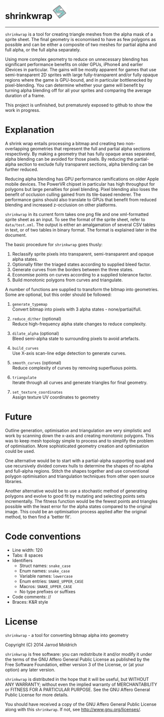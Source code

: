 # shrinkwrap![shrinkwrap logo](shrinkwraplogo.png "shrinkwrap")
***                                                                                         

`shrinkwrap` is a tool for creating triangle meshes from the alpha mask of a sprite sheet.  The final geometry is economised to have as few polygons as possible and can be either a composite of two meshes for partial alpha and full alpha, or the full alpha separately.

Using more complex geometry to reduce on unnecessary blending has significant performance benefits on older GPUs, iPhone4 and earlier iDevices in particular.  The gains will be mostly apparent for games that use semi-transparent 2D sprites with large fully-transparent and/or fully opaque regions where the game is GPU-bound, and in particular bottlenecked by pixel-blending.  You can determine whether your game will benefit by turning alpha blending off for all your sprites and comparing the average duration of a frame.

This project is unfinished, but prematurely exposed to github to show the work in progress.

# Explanation

A shrink wrap entails processing a bitmap and creating two non-overlapping geometries that represent the full and partial alpha sections respectively. By making a geometry that has fully opaque areas separated, alpha blending can be avoided for those pixels.  By reducing the partial-alpha section to exclude fully transparent sections, alpha blending can be further reduced.

Reducing alpha blending has GPU performance ramifications on older Apple mobile devices.  The PowerVR chipset in particular has high throughput for polygons but large penalties for pixel blending.  Pixel blending also loses the benefit of occlusion culling gained from its tile-based renderer.  The performance gains should also translate to GPUs that benefit from reduced blending and increased z-occlusion on other platforms.

`shrinkwrap` in its current form takes one png file and one xml-formatted sprite sheet as an input.  To see the format of the sprite sheet, refer to `data/test.xml`.  The output is either an amalgamation of several CSV tables in text, or of two tables in binary format.  The format is explained later in the document.
                                                                          
The basic procedure for `shrinkwrap` goes thusly:
   
1. Reclassify sprite pixels into transparent, semi-transparent and opaque alpha states.
2. Optionally filter the triaged states according to supplied bleed factor.
3. Generate curves from the borders between the three states.
4. Economise points on curves according to a supplied tolerance factor.
5. Build monotonic polygons from curves and triangulate.

A number of functions are supplied to transform the bitmap into geometries.  Some are optional, but this order should be followed:

1. `generate_typemap`  
Convert bitmap into pixels with 3 alpha states - none/partial/full.  

2. `reduce_dither` (optional)  
Reduce high-frequency alpha state changes to reduce complexity.  

3. `dilate_alpha` (optional)  
Bleed semi-alpha state to surrounding pixels to avoid artefacts.  
              
4. `build_curves`  
Use X-axis scan-line edge detection to generate curves.  

5. `smooth_curves` (optional)  
Reduce complexity of curves by removing superfluous points.  

6. `triangulate`  
Iterate through all curves and generate triangles for final geometry.  

7. `set_texture_coordinates`  
Assign texture UV coordinates to geometry

# Future
                                              
Outline generation, optimisation and triangulation are very simplistic and work by scanning down the x-axis and creating monotonic polygons.  This was to keep mesh topology simple to process and to simplify the problem of optimisation.  More sophisticated geometry creation and optimisation could be used.

One alternative would be to start with a partial-alpha supporting quad and use recursively divided convex hulls to determine the shapes of no-alpha and full-alpha regions.  Stitch the shapes together and use conventional polygon optimisation and triangulation techniques from other open source libraries.

Another alternative would be to use a stochastic method of generating polygons and evolve to good fit by mutating and selecting points sets incrementally.  The fitness function would be the fewest points and triangles possible with the least error for the alpha states compared to the original image.  This could be an optimisation process applied after the original method, to then find a 'better fit'.

# Code conventions

* Line width: 120
* Tabs: 8 spaces
* Identifiers
  * Struct names: `snake_case`  
  * Enum names: `snake_case`
  * Variable names: `lowercase`  
  * Enum entries: `SNAKE_UPPER_CASE`  
  * Macros: `SNAKE_UPPER_CASE`
  * No type prefixes or suffixes
* Code comments: //
* Braces: K&R style

# License

`shrinkwrap` - a tool for converting bitmap alpha into geometry

Copyright (C) 2014  Jarrod Moldrich

`shrinkwrap` is free software: you can redistribute it and/or modify it under the terms of the GNU Affero General Public License as published by the Free Software Foundation, either version 3 of the License, or (at your option) any later version.

`shrinkwrap` is distributed in the hope that it will be useful, but WITHOUT ANY WARRANTY; without even the implied warranty of MERCHANTABILITY or FITNESS FOR A PARTICULAR PURPOSE.  See the GNU Affero General Public License for more details.

You should have received a copy of the GNU Affero General Public License along with this `shrinkwrap`.  If not, see <http://www.gnu.org/licenses/>.
